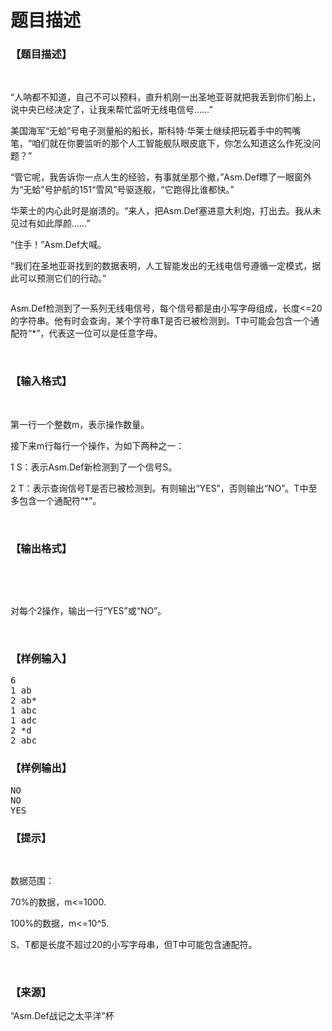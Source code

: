 # 题目描述


<h3>
【题目描述】
</h3>
<p>
<br/>
</p>
<p>
“人呐都不知道，自己不可以预料，直升机刚一出圣地亚哥就把我丢到你们船上，说中央已经决定了，让我来帮忙监听无线电信号……”
</p>
<p>
美国海军“无蛤”号电子测量船的船长，斯科特·华莱士继续把玩着手中的鸭嘴笔，“咱们就在你要监听的那个人工智能舰队眼皮底下，你怎么知道这么作死没问题？”
</p>
<p>
“管它呢，我告诉你一点人生的经验，有事就坐那个撤，”Asm.Def瞟了一眼窗外为“无蛤”号护航的151“雪风”号驱逐舰，“它跑得比谁都快。”
</p>
<p>
华莱士的内心此时是崩溃的。“来人，把Asm.Def塞进意大利炮，打出去。我从未见过有如此厚颜……”
</p>
<p>
“住手！”Asm.Def大喊。
</p>
<p>
“我们在圣地亚哥找到的数据表明，人工智能发出的无线电信号遵循一定模式，据此可以预测它们的行动。”
</p>
<p>
<img src="/upload/image/20151102/20151102074350_25147.png" alt=""/> 
</p>
<p>
Asm.Def检测到了一系列无线电信号，每个信号都是由小写字母组成，长度&lt;=20的字符串。他有时会查询，某个字符串T是否已被检测到。T中可能会包含一个通配符“*”，代表这一位可以是任意字母。
</p>
<p>
<br/>
</p>
<h3>
【输入格式】
</h3>
<p>
<br/>
</p>
<p>
第一行一个整数m，表示操作数量。
</p>
<p>
接下来m行每行一个操作，为如下两种之一：
</p>
<p>
1 S：表示Asm.Def新检测到了一个信号S。
</p>
<p>
2 T：表示查询信号T是否已被检测到。有则输出“YES”，否则输出“NO”。T中至多包含一个通配符“*”。
</p>
<p>
<br/>
</p>
<h3>
【输出格式】
</h3>
<p>
<br/>
</p>
<br/>
<p>
对每个2操作，输出一行“YES”或“NO”。
</p>
<p>
<br/>
</p>
<h3>
【样例输入】
</h3>
<pre>6
1 ab
2 ab*
1 abc
1 adc
2 *d
2 abc</pre>
<h3>
【样例输出】
</h3>
<pre>NO
NO
YES</pre>
<h3>
【提示】
</h3>
<p>
<br/>
</p>
<p>
数据范围：
</p>
<p>
70%的数据，m&lt;=1000.
</p>
<p>
100%的数据，m&lt;=10^5.
</p>
<p>
S、T都是长度不超过20的小写字母串，但T中可能包含通配符。
</p>
<p>
<br/>
</p>
<h3>
【来源】
</h3>
<p>
“Asm.Def战记之太平洋”杯
</p>
